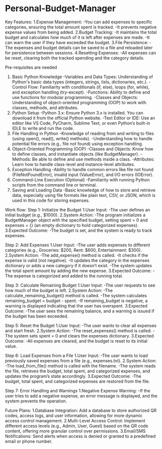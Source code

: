 # Personal-Budget-Manager
Key Features:
1.Expense Management:
    -You can add expenses to specific categories, ensuring the total amount spent is tracked.
    -It prevents negative expense values from being added.
2.Budget Tracking:
    -It maintains the total budget and calculates how much of it is left after expenses are made.
    -It can warn the user if they have exceeded the budget.
3.File Persistence:
    -The expenses and budget details can be saved to a file and reloaded later for persistence between sessions.
4.Resetting Expenses:
    -All expenses can be reset, clearing both the tracked spending and the category details.

    
Pre-requisites are needed
1. Basic Python Knowledge
    -Variables and Data Types: Understanding of Python's basic data types (integers, strings, lists, dictionaries, etc.).
    -Control Flow: Familiarity with conditionals (if, else), loops (for, while), and exception handling (try-except).
    -Functions: Ability to define and use functions for modular programming.
    -Classes and Objects: Understanding of object-oriented programming (OOP) to work with classes, methods, and attributes.
2. Python Setup
    -Python 3.x: Ensure Python 3.x is installed. You can download it from the official Python website.
    -Text Editor or IDE: Use an editor like VS Code, PyCharm, Sublime Text, or even Python’s built-in IDLE to write and run the code.
3. File Handling in Python
    -Knowledge of reading from and writing to files (using open(), read(), write() methods).
    -Understanding how to handle potential file errors (e.g., file not found) using exception handling.
4. Object-Oriented Programming (OOP)
    -Classes and Objects: Know how to define classes, and instantiate objects (like BudgetManager).
    -Methods: Be able to define and use methods inside a class.
    -Attributes: Learn how to handle class-level and instance-level attributes.
5. Exception Handling
    -Ability to handle common errors like file not found (FileNotFoundError), invalid input (ValueError), and I/O errors (IOError).
6. Command-Line Execution (Optional)
    -Familiarity with running Python scripts from the command line or terminal.
7. Saving and Loading Data
    -Basic knowledge of how to store and retrieve data, especially using file formats like plain text, CSV, or JSON, which is used in this code for storing expenses.

Work flow:
Step 1: Initialize the Budget
1.User Input:
    -The user defines an initial budget (e.g., $1000).
2.System Action:
    -The program initializes a BudgetManager object with the specified budget, setting spent = 0 and expenses = {} (an empty dictionary to hold categorized expenses).
3.Expected Outcome:
    -The budget is set, and the system is ready to track expenses.

Step 2: Add Expenses
1.User Input:
    -The user adds expenses to different categories (e.g., Groceries: $200, Rent: $600, Entertainment: $300).
2.System Action:
    -The add_expense() method is called.
    -It checks if the expense is valid (not negative).
    -It updates the category in the expenses dictionary or adds a new category if it doesn’t exist.
    -The system updates the total spent amount by adding the new expense.
3.Expected Outcome:
    -The expense is categorized and added to the running total.

Step 3: Calculate Remaining Budget
1.User Input:
    -The user requests to see how much of the budget is left.
2.System Action:
    -The calculate_remaining_budget() method is called.
    -The system calculates remaining_budget = budget - spent.
    -If remaining_budget is negative, a warning is displayed indicating that the user has overspent.
3.Expected Outcome:
    -The user sees the remaining balance, and a warning is issued if the budget has been exceeded.

Step 5: Reset the Budget
1.User Input:
        -The user wants to clear all expenses and start fresh.
2.System Action:
        -The reset_expenses() method is called.
        -The system sets spent = 0 and clears the expenses dictionary.
3.Expected Outcome:
        -All expenses are cleared, and the budget is reset to its initial value.

Step 6: Load Expenses from a File
1.User Input:
        -The user wants to load previously saved expenses from a file (e.g., expenses.txt).
2.System Action:
        -The load_from_file() method is called with the filename.
        -The system reads the file, retrieves the budget, total spent, and categorized expenses, and updates the program’s state accordingly.
3.Expected Outcome:
        -The budget, total spent, and categorized expenses are restored from the file.

Step 7: Error Handling and Warnings
1.Negative Expense Warning:
        -If the user tries to add a negative expense, an error message is displayed, and the system prevents the operation.

Future Plans:
1.Database Integration: Add a database to store authorized QR codes, access logs, and user information, allowing for more dynamic access control management.
2.Multi-Level Access Control: Implement different access levels (e.g., Admin, User, Guest) based on the QR code content, offering more granular control over permissions.
3.Email/SMS Notifications: Send alerts when access is denied or granted to a predefined email or phone number.
